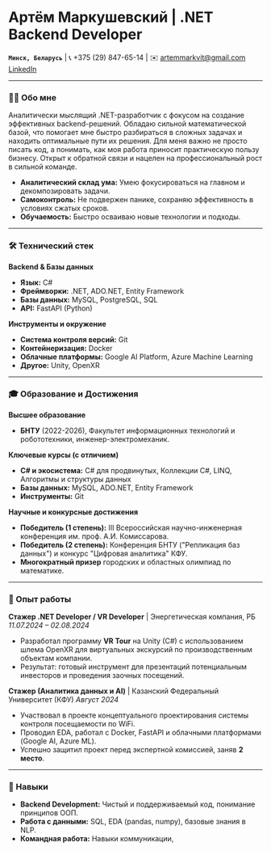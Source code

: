# Артём Маркушевский | .NET Backend Developer

**`Минск, Беларусь`** | 📞 +375 (29) 847-65-14 | ✉️ artemmarkvit@gmail.com
[LinkedIn](https://www.linkedin.com/in/артём-маркушевский-584339371/)

---

### 👨‍💻 Обо мне

Аналитически мыслящий .NET-разработчик с фокусом на создание эффективных backend-решений. Обладаю сильной математической базой, что помогает мне быстро разбираться в сложных задачах и находить оптимальные пути их решения. Для меня важно не просто писать код, а понимать, как моя работа приносит практическую пользу бизнесу. Открыт к обратной связи и нацелен на профессиональный рост в сильной команде.

-   **Аналитический склад ума:** Умею фокусироваться на главном и декомпозировать задачи.
-   **Самоконтроль:** Не подвержен панике, сохраняю эффективность в условиях сжатых сроков.
-   **Обучаемость:** Быстро осваиваю новые технологии и подходы.

---

### 🛠️ Технический стек

**Backend & Базы данных**
- **Язык:** C#
- **Фреймворки:** .NET, ADO.NET, Entity Framework
- **Базы данных:** MySQL, PostgreSQL, SQL
- **API:** FastAPI (Python)

**Инструменты и окружение**
- **Система контроля версий:** Git
- **Контейнеризация:** Docker
- **Облачные платформы:** Google AI Platform, Azure Machine Learning
- **Другое:** Unity, OpenXR

---

### 🎓 Образование и Достижения

**Высшее образование**
- **БНТУ** (2022-2026), Факультет информационных технологий и робототехники, инженер-электромеханик.

**Ключевые курсы (с отличием)**
- **C# и экосистема:** C# для продвинутых, Коллекции C#, LINQ, Алгоритмы и структуры данных
- **Базы данных:** MySQL, ADO.NET, Entity Framework
- **Инструменты:** Git

**Научные и конкурсные достижения**
- **Победитель (1 степень):** III Всероссийская научно-инженерная конференция им. проф. А.И. Комиссарова.
- **Победитель (2 степень):** Конференция БНТУ ("Репликация баз данных") и конкурс "Цифровая аналитика" КФУ.
- **Многократный призер** городских и областных олимпиад по математике.

---

### 💼 Опыт работы

**Стажер .NET Developer / VR Developer** | Энергетическая компания, РБ
*11.07.2024 – 02.08.2024*
- Разработал программу **VR Tour** на Unity (C#) с использованием шлема OpenXR для виртуальных экскурсий по производственным объектам компании.
- Результат: готовый инструмент для презентаций потенциальным инвесторов и проведения заочных посещений.

**Стажер (Аналитика данных и AI)** | Казанский Федеральный Университет (КФУ)
*Август 2024*
- Участвовал в проекте концептуального проектирования системы контроля посещаемости по WiFi.
- Проводил EDA, работал с Docker, FastAPI и облачными платформами (Google AI, Azure ML).
- Успешно защитил проект перед экспертной комиссией, заняв **2 место**.

---

### 🚀 Навыки

- **Backend Development:** Чистый и поддерживаемый код, понимание принципов ООП.
- **Работа с данными:** SQL, EDA (pandas, numpy), базовые знания в NLP.
- **Командная работа:** Навыки коммуникации,
